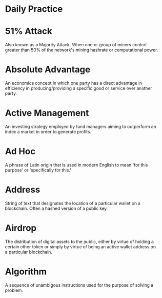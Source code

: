 # Daily Practice

# 51% Attack

Also known as a Majority Attack. When one or group of miners contorl greater than 50% of the network's mining hashrate or computational power.

# Absolute Advantage 

An economics concept in which one party has a direct advantage in efficiency in producing/providing a specific good or service over another party.

# Active Management

An investing strategy employed by fund managers aiming to outperform an index a market in order to generate profits.

# Ad Hoc

A phrase of Latin origin that is used in modern English to mean 'for this purpose' or 'specifically for this.'

# Address

String of text that designates the location of a particular wallet on a blockchain. Often a hashed version of a public key.

# Airdrop

The distribution of digital assets to the public, either by virtue of holding a certain other token or simply by virtue of being an active wallet address on a particular blockchain.

# Algorithm

A sequence of unambigous instructions used for the purpose of solving a problem.

